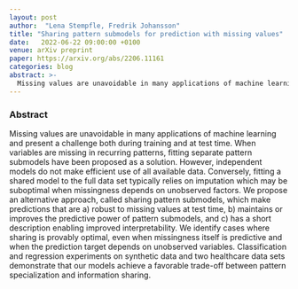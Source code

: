```yaml
---
layout: post
author:  "Lena Stempfle, Fredrik Johansson"
title: "Sharing pattern submodels for prediction with missing values"
date:   2022-06-22 09:00:00 +0100
venue: arXiv preprint
paper: https://arxiv.org/abs/2206.11161
categories: blog
abstract: >-
  Missing values are unavoidable in many applications of machine learning and present a challenge both during training and at test time. When variables are missing in recurring patterns, fitting separate pattern submodels have been proposed as a solution. However, independent models do not make efficient use of all available data. Conversely, fitting a shared model to the full data set typically relies on imputation which may be suboptimal when missingness depends on unobserved factors. We propose an alternative approach, called sharing pattern submodels, which make predictions that are a) robust to missing values at test time, b) maintains or improves the predictive power of pattern submodels, and c) has a short description enabling improved interpretability. We identify cases where sharing is provably optimal, even when missingness itself is predictive and when the prediction target depends on unobserved variables. Classification and regression experiments on synthetic data and two healthcare data sets demonstrate that our models achieve a favorable trade-off between pattern specialization and information sharing.
---
```


### Abstract

Missing values are unavoidable in many applications of machine learning and present a challenge both during training and at test time. When variables are missing in recurring patterns, fitting separate pattern submodels have been proposed as a solution. However, independent models do not make efficient use of all available data. Conversely, fitting a shared model to the full data set typically relies on imputation which may be suboptimal when missingness depends on unobserved factors. We propose an alternative approach, called sharing pattern submodels, which make predictions that are a) robust to missing values at test time, b) maintains or improves the predictive power of pattern submodels, and c) has a short description enabling improved interpretability. We identify cases where sharing is provably optimal, even when missingness itself is predictive and when the prediction target depends on unobserved variables. Classification and regression experiments on synthetic data and two healthcare data sets demonstrate that our models achieve a favorable trade-off between pattern specialization and information sharing.
